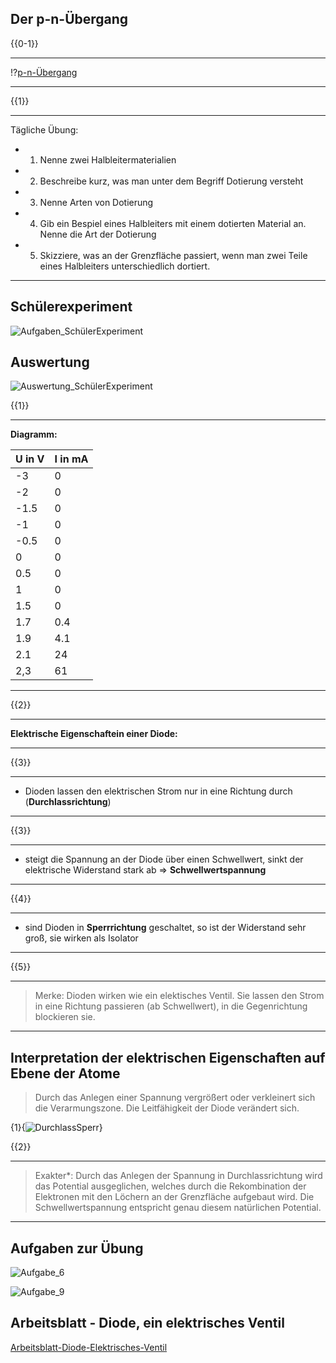 <!--
author: Christian Golnik

language: de

@style
.lia-effect__circle {
    display: none !important;
}

@media (min-width: 600px) {
    .newspaper {
        column-count: 2;
        column-gap: 40px;
        column-rule: 1px solid lightblue;
    }
}

h1, h2, h3, h4, h5, h6 {
  column-span: all;
}

.cb {
    break-before: column;
}
@end

@onload
window.LIA.settings.font_size = 2
@end

@@@ ogy.de/11ph3 deaktivieren: https://ogy.de/del.cvv2y5l7old0u7gamlc1

-->

## Der p-n-Übergang

{{0-1}}
**********
!?[p-n-Übergang](https://www.youtube.com/watch?v=5wIRJN3DN_8)
**********


{{1}}
**********
Tägliche Übung:

- 1. Nenne zwei Halbleitermaterialien

- 2. Beschreibe kurz, was man unter dem Begriff Dotierung versteht

- 3. Nenne Arten von Dotierung

- 4. Gib ein Bespiel eines Halbleiters mit einem dotierten Material an. Nenne die Art der Dotierung

- 5. Skizziere, was an der Grenzfläche passiert, wenn man zwei Teile eines Halbleiters unterschiedlich dortiert.
**********


## Schülerexperiment

![Aufgaben_SchülerExperiment](https://diversewolken.ddns.net/nextcloud/index.php/s/rcSCyBDYHqRLmPG/download)

## Auswertung

![Auswertung_SchülerExperiment](https://diversewolken.ddns.net/nextcloud/index.php/s/XDnKHGb83KxFCga/download)

{{1}}
******************
__Diagramm:__

| U in V | I in mA |
| --------------- | ------------|
| -3 | 0 |
| -2 | 0 |
| -1.5 | 0 |
| -1 | 0 |
| -0.5 | 0 |
| 0 | 0 |
| 0.5 | 0 |
| 1 | 0 |
| 1.5 | 0 |
| 1.7 | 0.4 |
| 1.9 | 4.1 |
| 2.1 | 24 |
| 2,3 | 61 |
******************

{{2}}
******************
__Elektrische Eigenschaftein einer Diode:__
******************

{{3}}
******************
- Dioden lassen den elektrischen Strom nur in eine Richtung durch (__Durchlassrichtung__)
******************

{{3}}
******************
- steigt die Spannung an der Diode über einen Schwellwert, sinkt der elektrische Widerstand stark ab => __Schwellwertspannung__
******************

{{4}}
******************
- sind Dioden in __Sperrrichtung__ geschaltet, so ist der Widerstand sehr groß, sie wirken als Isolator
******************


{{5}}
******************
> Merke: Dioden wirken wie ein elektisches Ventil. Sie lassen den Strom in eine Richtung passieren (ab Schwellwert), in die Gegenrichtung blockieren sie.
******************

## Interpretation der elektrischen Eigenschaften auf Ebene der Atome

> Durch das Anlegen einer Spannung vergrößert oder verkleinert sich die Verarmungszone. Die Leitfähigkeit der Diode verändert sich.

{1}{![DurchlassSperr](https://diversewolken.ddns.net/nextcloud/index.php/s/ymKY9JmJAiRBwjF/download)}

{{2}}
**********
> Exakter*: Durch das Anlegen der Spannung in Durchlassrichtung wird das Potential ausgeglichen, welches durch die Rekombination der Elektronen mit den Löchern an der Grenzfläche aufgebaut wird. Die Schwellwertspannung entspricht genau diesem natürlichen Potential.
**********

## Aufgaben zur Übung

<p class="newspaper">

![Aufgabe_6](https://diversewolken.ddns.net/nextcloud/index.php/s/J4pnnPwLygGz7my/download)

![Aufgabe_9](https://diversewolken.ddns.net/nextcloud/index.php/s/dGqRj3L3EKYKzTk/download)

</p>

## Arbeitsblatt - Diode, ein elektrisches Ventil

[Arbeitsblatt-Diode-Elektrisches-Ventil](https://diversewolken.ddns.net/nextcloud/index.php/s/CTMkeqe57DD7eGs)